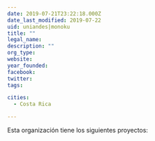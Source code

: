 ```yaml
---
date: 2019-07-21T23:22:18.000Z
date_last_modified: 2019-07-22
uid: uniandes|monoku
title: ""
legal_name: 
description: ""
org_type: 
website: 
year_founded: 
facebook: 
twitter: 
tags:

cities: 
  - Costa Rica

---
```


Esta organización tiene los siguientes proyectos:


